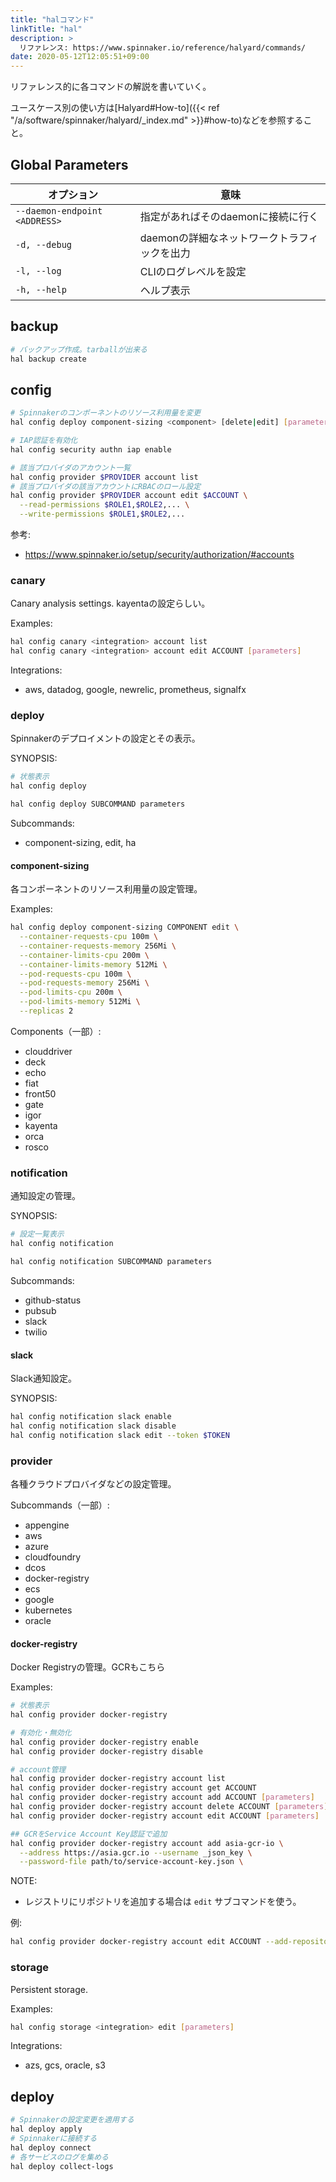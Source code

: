 ```yaml
---
title: "halコマンド"
linkTitle: "hal"
description: >
  リファレンス: https://www.spinnaker.io/reference/halyard/commands/
date: 2020-05-12T12:05:51+09:00
---
```


リファレンス的に各コマンドの解説を書いていく。

ユースケース別の使い方は[Halyard#How-to]({{< ref "/a/software/spinnaker/halyard/_index.md" >}}#how-to)などを参照すること。

## Global Parameters

 オプション | 意味
----------|------
 `--daemon-endpoint <ADDRESS>` | 指定があればそのdaemonに接続に行く
 `-d, --debug` | daemonの詳細なネットワークトラフィックを出力
 `-l, --log` | CLIのログレベルを設定
 `-h, --help` | ヘルプ表示

## backup

```sh
# バックアップ作成。tarballが出来る
hal backup create
```

## config

```sh
# Spinnakerのコンポーネントのリソース利用量を変更
hal config deploy component-sizing <component> [delete|edit] [parameters]

# IAP認証を有効化
hal config security authn iap enable

# 該当プロバイダのアカウント一覧
hal config provider $PROVIDER account list
# 該当プロバイダの該当アカウントにRBACのロール設定
hal config provider $PROVIDER account edit $ACCOUNT \
  --read-permissions $ROLE1,$ROLE2,... \
  --write-permissions $ROLE1,$ROLE2,...
```

参考:

- https://www.spinnaker.io/setup/security/authorization/#accounts

### canary

Canary analysis settings. kayentaの設定らしい。

Examples:

```sh
hal config canary <integration> account list
hal config canary <integration> account edit ACCOUNT [parameters]
```

Integrations:

- aws, datadog, google, newrelic, prometheus, signalfx

### deploy

Spinnakerのデプロイメントの設定とその表示。

SYNOPSIS:

```sh
# 状態表示
hal config deploy

hal config deploy SUBCOMMAND parameters
```

Subcommands:

- component-sizing, edit, ha

#### component-sizing

各コンポーネントのリソース利用量の設定管理。

Examples:

```sh
hal config deploy component-sizing COMPONENT edit \
  --container-requests-cpu 100m \
  --container-requests-memory 256Mi \
  --container-limits-cpu 200m \
  --container-limits-memory 512Mi \
  --pod-requests-cpu 100m \
  --pod-requests-memory 256Mi \
  --pod-limits-cpu 200m \
  --pod-limits-memory 512Mi \
  --replicas 2
```

Components（一部）:

- clouddriver
- deck
- echo
- fiat
- front50
- gate
- igor
- kayenta
- orca
- rosco

### notification

通知設定の管理。

SYNOPSIS:

```sh
# 設定一覧表示
hal config notification

hal config notification SUBCOMMAND parameters
```

Subcommands:

- github-status
- pubsub
- slack
- twilio

#### slack

Slack通知設定。

SYNOPSIS:

```sh
hal config notification slack enable
hal config notification slack disable
hal config notification slack edit --token $TOKEN
```

### provider

各種クラウドプロバイダなどの設定管理。

Subcommands（一部）:

- appengine
- aws
- azure
- cloudfoundry
- dcos
- docker-registry
- ecs
- google
- kubernetes
- oracle

#### docker-registry

Docker Registryの管理。GCRもこちら

Examples:

```sh
# 状態表示
hal config provider docker-registry

# 有効化・無効化
hal config provider docker-registry enable
hal config provider docker-registry disable

# account管理
hal config provider docker-registry account list
hal config provider docker-registry account get ACCOUNT
hal config provider docker-registry account add ACCOUNT [parameters]
hal config provider docker-registry account delete ACCOUNT [parameters]
hal config provider docker-registry account edit ACCOUNT [parameters]

## GCRをService Account Key認証で追加
hal config provider docker-registry account add asia-gcr-io \
  --address https://asia.gcr.io --username _json_key \
  --password-file path/to/service-account-key.json \
```

NOTE:

- レジストリにリポジトリを追加する場合は `edit` サブコマンドを使う。

例:

```sh
hal config provider docker-registry account edit ACCOUNT --add-repository foo/bar
```

### storage

Persistent storage.

Examples:

```sh
hal config storage <integration> edit [parameters]
```

Integrations:

- azs, gcs, oracle, s3

## deploy

```sh
# Spinnakerの設定変更を適用する
hal deploy apply
# Spinnakerに接続する
hal deploy connect
# 各サービスのログを集める
hal deploy collect-logs
```
